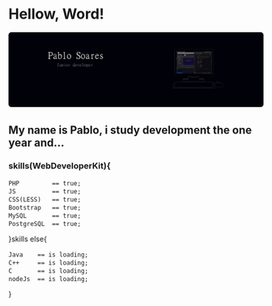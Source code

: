 # Hellow, Word!
 
 ![alt text](https://github.com/idpablo/idpablo/blob/main/img/banner.png)

## My name is Pablo, i study development the one year and...

### skills(WebDeveloperKit){
    
    PHP         == true;
    JS          == true;
    CSS(LESS)   == true;
    Bootstrap   == true;
    MySQL       == true;
    PostgreSQL  == true;

}skills else{

    Java    == is loading;
    C++     == is loading;
    C       == is loading;
    nodeJs  == is loading;
}


